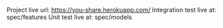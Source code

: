Project live url: https://you-share.herokuapp.com/
Integration test live at: spec/features
Unit test live at: spec/models
